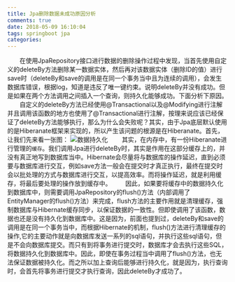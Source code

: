 ```yaml
---
title: Jpa删除数据未成功原因分析
comments: true
date: 2018-05-09 16:10:04
tags: springboot jpa
categories:
---
```

&emsp;&emsp;在使用JpaRepository接口进行数据的删除操作过程中发现，当首先使用自定义的deleteBy方法删除某一数据实体，然后再对该数据实体（删除ID的值）进行save时（deleteBy和save的调用是在同一个事务当中且为连续的调用），会发生数据库错误，根据log，知道是违反了唯一键约束。说明deleteBy并没有成功。但是如果在两个方法调用之间插入一个查询，则持久化能够成功。下面分析下原因。
&emsp;&emsp;自定义的deleteBy方法已经使用@Transactional以及@Modifying进行注解并且调用该函数的地方也使用了@Transactional进行注解，按理来说应该已经保证了deleteBy方法能够执行，那么为什么会失败呢？其实，由于Jpa底层默认使用的是Hiberanate框架来实现的，所以产生该问题的根源是在Hiberanate。首先，让我们先来看一张图：
![数据持久化](数据持久化.png)
&emsp;&emsp;其实，在内存中，有一份Hiberanate进行管理的``缓存``。我们调用Jpa进行deleteBy时，其实是作用在这部分缓存上的，并没有真正地写到数据库当中。Hibernate会尽量将与数据库的操作延迟，直到必须要与数据库进行交互，例如save方法一般会在提交时才真正执行，最终在提交时会以批处理的方式与数据库进行交互，以提高效率。而将操作延迟，就是利用缓存，将最后要处理的操作放到缓存中。
&emsp;&emsp;因此，如果要将缓存中的数据持久化到数据库中，则需要调用JpaRepository的flush()方法（内部调用了EntityManager的flush()方法）来完成，flush方法的主要作用就是清理缓存，强制数据库与Hibernate缓存同步，以保证数据的一致性。但即使调用了该函数，数据也还是没有持久化到数据库中。这是因为，前面也提到过，deleteBy和save的调用是在同一个事务当中，而根据Hibernate的机制，flush()方法进行清理缓存的操作,它的主要动作就是向数据库发送一系列的sql语句，并执行这些sql语句，但是不会向数据库提交。而只有到将事务进行提交时，数据库才会去执行这些SQL，将数据持久化到数据库中。因此，即使在事务过程当中调用了flush()方法，也无法保证数据被持久化。而之所以加上查询后能够进行持久化，就是因为，执行查询时，会首先将事务进行提交才执行查询，因此deleteBy才成功了。